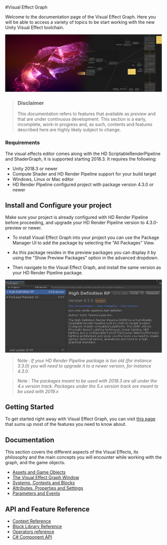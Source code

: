 #Visual Effect Graph

Welcome to the documentation page of the Visual Effect Graph. Here you will be able to access a variety of topics to be start working with the new Unity Visual Effect toolchain.

![](Images/vfxeditor-title.png)

> ### Disclaimer
>
> This documentation refers to features that available as *preview* and that are under continuous development. This section is a early, incomplete, work-in progress and, as such, contents and features described here are highly likely subject to change.

### Requirements

The visual effects editor comes along with the HD ScriptableRenderPipeline  and ShaderGraph, it is supported starting 2018.3. It requires the following:

* Unity 2018.3 or newer
* Compute Shader and HD Render Pipeline support for your build target
* Windows, Linux or Mac editor
* HD Render PIpeline configured project with package version 4.3.0 or newer

## Install and Configure your project

Make sure your project is already configured with HD Render Pipeline before proceeding, and upgrade your HD Render Pipeline version to 4.3.0-preview or newer.

* To install Visual Effect Graph into your project you can use the Package Manager UI to add the package by selecting the "All Packages" View. 

* As this package resides in the preview packages you can display it by using the "Show Preview Packages" option in the advanced dropdown.

* Then navigate to the Visual Effect Graph, and install the same version as your HD Render Pipeline package.

![](Images/install-vfx-package.gif)

> Note : *If your HD Render Pipeline package is too old (for instance 3.3.0) you will need to upgrade it to a newer version, for instance 4.3.0.*

> Note : *The packages meant to be used with 2018.3 are all under the 4.x version track. Packages under the 5.x version track are meant to be used with 2019.x*

## Getting Started

To get started right away with Visual Effect Graph, you can visit [this page](Visual-Effect-Graph-Getting-Started) that sums up most of the features you need to know about.

## Documentation

This section covers the different aspects of the Visual Effects, its philosophy and the main concepts you will encounter while working with the graph, and the game objects.

* [Assets and Game Objects](Visual-Effect-Assets-and-GameObjects)
* [The Visual Effect Graph Window](The-Visual-Effect-Graph-Window)
* [Systems, Contexts and Blocks](Systems-Contexts-and-Blocks)
* [Attributes, Properties and Settings](Attributes-Properties-and-Settings)
* [Parameters and Events](Parameters-and-Events)

## API and Feature Reference

* [Context Reference](Contexts)
* [Block Library Reference](Blocks)
* [Operators reference](Operators)
* [C# Component API](CSharp-API)

